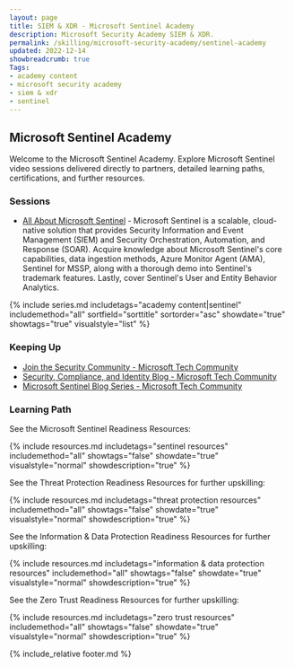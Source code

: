 ```yaml
---
layout: page
title: SIEM & XDR - Microsoft Sentinel Academy
description: Microsoft Security Academy SIEM & XDR.
permalink: /skilling/microsoft-security-academy/sentinel-academy
updated: 2022-12-14
showbreadcrumb: true
Tags:
- academy content
- microsoft security academy
- siem & xdr
- sentinel
---
```


## Microsoft Sentinel Academy
Welcome to the Microsoft Sentinel Academy. Explore Microsoft Sentinel video sessions delivered directly to partners, detailed learning paths, certifications, and further resources.


### Sessions
* [All About Microsoft Sentinel](https://www.youtube.com/watch?v=36MacSmlEgc) - Microsoft Sentinel is a scalable, cloud-native solution that provides Security Information and Event Management (SIEM) and Security Orchestration, Automation, and Response (SOAR). Acquire knowledge about Microsoft Sentinel's core capabilities, data ingestion methods, Azure Monitor Agent (AMA), Sentinel for MSSP, along with a thorough demo into Sentinel's trademark features. Lastly, cover Sentinel's User and Entity Behavior Analytics.

{% include series.md 
    includetags="academy content|sentinel" includemethod="all" 
    sortfield="sorttitle" sortorder="asc" showdate="true" showtags="true" 
    visualstyle="list" 
%}


### Keeping Up
* [Join the Security Community - Microsoft Tech Community](https://techcommunity.microsoft.com/t5/security-compliance-and-identity/join-our-security-community/ba-p/927888)
* [Security, Compliance, and Identity Blog - Microsoft Tech Community](https://techcommunity.microsoft.com/t5/microsoft-security-and/security-community-webinars/ba-p/927888)
* [Microsoft Sentinel Blog Series - Microsoft Tech Community](https://techcommunity.microsoft.com/t5/microsoft-sentinel-blog/bg-p/MicrosoftSentinelBlog)


### Learning Path
See the Microsoft Sentinel Readiness Resources:

{% include resources.md 
    includetags="sentinel resources"
    includemethod="all" 
    showtags="false" 
    showdate="true" 
    visualstyle="normal" 
    showdescription="true"
%}

See the Threat Protection Readiness Resources for further upskilling:

{% include resources.md 
    includetags="threat protection resources"
    includemethod="all" 
    showtags="false" 
    showdate="true" 
    visualstyle="normal" 
    showdescription="true"
%}

See the Information & Data Protection Readiness Resources for further upskilling:

{% include resources.md 
    includetags="information & data protection resources"
    includemethod="all" 
    showtags="false" 
    showdate="true" 
    visualstyle="normal" 
    showdescription="true"
%}

See the Zero Trust Readiness Resources for further upskilling:

{% include resources.md 
    includetags="zero trust resources"
    includemethod="all" 
    showtags="false" 
    showdate="true" 
    visualstyle="normal" 
    showdescription="true"
%}


{% include_relative footer.md %}